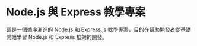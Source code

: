 # Node.js 與 Express 教學專案

這是一個循序漸進的 Node.js 和 Express.js 教學專案，目的在幫助開發者從基礎開始學習 Node.js 和 Express 框架的開發。
